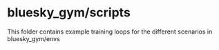 # bluesky_gym/scripts
 
This folder contains example training loops for the different scenarios in bluesky_gym/envs
